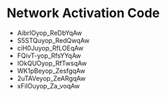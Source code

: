 # Network Activation Code
* AibrIOyop_ReDbYqAw
* S5STQuyop_RedQwqAw
* ciH0Juyop_RfLOEqAw
* FQivT-yop_RfsYYqAw
* IOkQUOyop_RfTwsqAw
* WK1pBeyop_ZesfgqAw
* 2uTAVeyop_ZeARgqAw
* xFiIOuyop_Za_voqAw